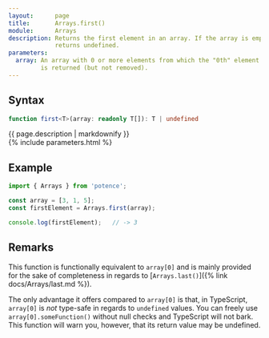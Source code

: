 ```yaml
---
layout:      page
title:       Arrays.first()
module:      Arrays
description: Returns the first element in an array. If the array is empty,
             returns undefined.
parameters:
  array: An array with 0 or more elements from which the "0th" element
         is returned (but not removed).
---
```

## Syntax

```ts
function first<T>(array: readonly T[]): T | undefined
```

<div class="description">{{ page.description | markdownify }}</div>
{% include parameters.html %}

## Example

```ts
import { Arrays } from 'potence';

const array = [3, 1, 5];
const firstElement = Arrays.first(array);

console.log(firstElement);   // -> 3
```

## Remarks

This function is functionally equivalent to `array[0]` and is mainly provided
for the sake of completeness in regards to [`Arrays.last()`]({% link
docs/Arrays/last.md %}).

The only advantage it offers compared to `array[0]` is that, in TypeScript,
`array[0]` is *not* type-safe in regards to `undefined` values. You can freely
use `array[0].someFunction()` without null checks and TypeScript will not bark.
This function will warn you, however, that its return value may be undefined.
